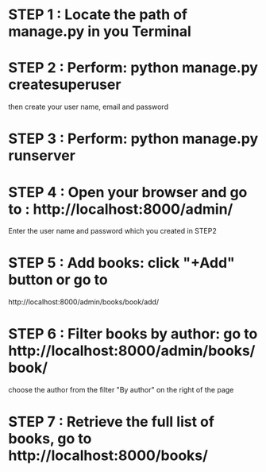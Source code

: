 # STEP 1 : Locate the path of manage.py in you Terminal

# STEP 2 : Perform: python manage.py createsuperuser
		
then create your user name, email and password

# STEP 3 : Perform: python manage.py runserver

# STEP 4 : Open your browser and go to : http://localhost:8000/admin/
	        
Enter the user name and password which you created in STEP2
	
# STEP 5 : Add books: click "+Add" button or go to
http://localhost:8000/admin/books/book/add/

# STEP 6 : Filter books by author: go to http://localhost:8000/admin/books/book/
choose the author from the filter "By author" on the right of the page

# STEP 7 : Retrieve the full list of books, go to http://localhost:8000/books/
